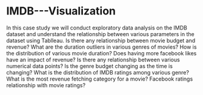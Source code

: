 # IMDB---Visualization
In this case study we will conduct exploratory data analysis on the IMDB dataset and understand the relationship between various parameters in the dataset using Tablleau.
Is there any relationship between movie budget and revenue?
What are the duration outliers in various genres of movies?
How is the distribution of various movie duration?
Does having more facebook likes have an impact of revenue?
Is there any relationship between various numerical data points?
Is the genre budget changing as the time is changing?
What is the distribution of IMDB ratings among various genre?
What is the most revenue fetching category for a movie?
Facebook ratings relationship with movie ratings?
